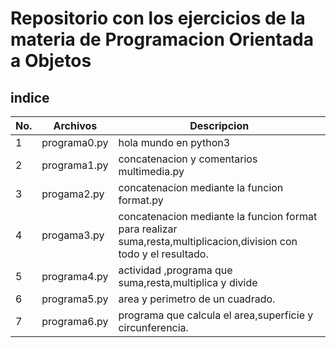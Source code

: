 # Repositorio con los ejercicios de la materia de Programacion Orientada a Objetos
 
## indice

|No.|Archivos|Descripcion|
|--|--|--|
|1|programa0.py|hola mundo en python3|
|2|programa1.py|concatenacion y comentarios multimedia.py|
|3|progama2.py|concatenacion mediante la funcion format.py
|4|progama3.py|concatenacion mediante la funcion format para realizar suma,resta,multiplicacion,division con todo y el resultado.
|5|programa4.py|actividad ,programa que suma,resta,multiplica y divide
|6|programa5.py|area y perimetro de un cuadrado.
|7|programa6.py| programa que calcula el area,superficie y circunferencia.